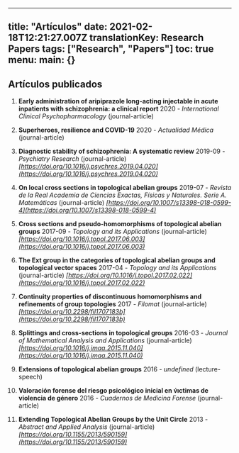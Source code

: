 
---
title: "Artículos"
date: 2021-02-18T12:21:27.007Z
translationKey: Research Papers
tags: ["Research", "Papers"]
toc: true
menu:
    main: {}
---


    
## Artículos publicados

1. **Early administration of aripiprazole long-acting injectable in acute inpatients with schizophrenia: a clinical report**
 2020 - *International Clinical Psychopharmacology*  (journal-article)

1. **Superheroes, resilience and COVID-19**
 2020 - *Actualidad Médica*  (journal-article)

1. **Diagnostic stability of schizophrenia: A systematic review**
 2019-09 - *Psychiatry Research*  (journal-article)
 *[https://doi.org/10.1016/j.psychres.2019.04.020](https://doi.org/10.1016/j.psychres.2019.04.020)*

1. **On local cross sections in topological abelian groups**
 2019-07 - *Revista de la Real Academia de Ciencias Exactas, Físicas y Naturales. Serie A. Matemáticas*  (journal-article)
 *[https://doi.org/10.1007/s13398-018-0599-4](https://doi.org/10.1007/s13398-018-0599-4)*

1. **Cross sections and pseudo-homomorphisms of topological abelian groups**
 2017-09 - *Topology and its Applications*  (journal-article)
 *[https://doi.org/10.1016/j.topol.2017.06.003](https://doi.org/10.1016/j.topol.2017.06.003)*

1. **The Ext group in the categories of topological abelian groups and topological vector spaces**
 2017-04 - *Topology and its Applications*  (journal-article)
 *[https://doi.org/10.1016/j.topol.2017.02.022](https://doi.org/10.1016/j.topol.2017.02.022)*

1. **Continuity properties of discontinuous homomorphisms and refinements of group topologies**
 2017 - *Filomat*  (journal-article)
 *[https://doi.org/10.2298/fil1707183b](https://doi.org/10.2298/fil1707183b)*

1. **Splittings and cross-sections in topological groups**
 2016-03 - *Journal of Mathematical Analysis and Applications*  (journal-article)
 *[https://doi.org/10.1016/j.jmaa.2015.11.040](https://doi.org/10.1016/j.jmaa.2015.11.040)*

1. **Extensions of topological abelian groups**
 2016 - *undefined*  (lecture-speech)

1. **Valoración forense del riesgo psicológico inicial en v́ıctimas de violencia de género**
 2016 - *Cuadernos de Medicina Forense*  (journal-article)

1. **Extending Topological Abelian Groups by the Unit Circle**
 2013 - *Abstract and Applied Analysis*  (journal-article)
 *[https://doi.org/10.1155/2013/590159](https://doi.org/10.1155/2013/590159)*
